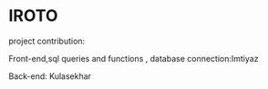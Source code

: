 # IROTO

project contribution:

Front-end,sql queries and functions ,  database connection:Imtiyaz

Back-end: Kulasekhar
